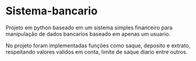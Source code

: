 # Sistema-bancario

Projeto em python baseado em um sistema simples financeiro para manipulação de dados bancarios baseado em apenas um usuario. 

No projeto foram implementadas funções como saque, deposito e extrato, respeitando valores validos em conta, limite de saque diario entre outros.
